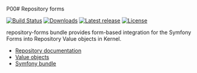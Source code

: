 P00# Repository forms

[![Build Status](https://img.shields.io/travis/ezsystems/repository-forms.svg?style=flat-square)](https://travis-ci.org/ezsystems/repository-forms)
[![Downloads](https://img.shields.io/packagist/dt/ezsystems/repository-forms.svg?style=flat-square)](https://packagist.org/packages/ezsystems/repository-forms)
[![Latest release](https://img.shields.io/github/release/ezsystems/repository-forms.svg?style=flat-square)](https://github.com/ezsystems/repository-forms/releases)
[![License](https://img.shields.io/github/license/ezsystems/repository-forms.svg?style=flat-square)](LICENSE)

repository-forms bundle provides form-based integration for the Symfony Forms into Repository Value objects in Kernel.
- [Repository documentation](https://doc.ezplatform.com/en/latest/guide/repository/)
- [Value objects](https://doc.ezplatform.com/en/latest/api/public_php_api/#value-objects)
- [Symfony bundle](https://doc.ezplatform.com/en/latest/api/public_php_api_customization/#symfony-bundle)
